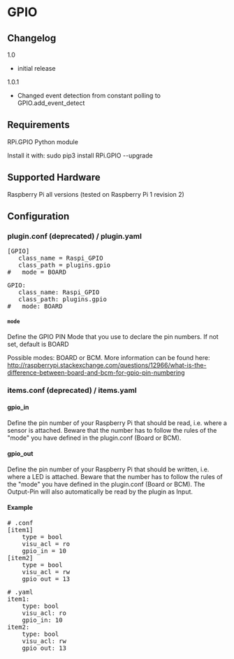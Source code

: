 # GPIO

## Changelog
1.0 
- initial release

1.0.1
- Changed event detection from constant polling to GPIO.add_event_detect

## Requirements

RPi.GPIO Python module

Install it with:
sudo pip3 install RPi.GPIO --upgrade

## Supported Hardware

Raspberry Pi all versions (tested on Raspberry Pi 1 revision 2)

## Configuration

### plugin.conf (deprecated) / plugin.yaml

<pre>
[GPIO]
   class_name = Raspi_GPIO
   class_path = plugins.gpio
#   mode = BOARD
</pre>

<pre>
GPIO:
   class_name: Raspi_GPIO
   class_path: plugins.gpio
#   mode: BOARD
</pre>

#### `mode`
Define the GPIO PIN Mode that you use to declare the pin numbers. If not set, default is BOARD

Possible modes: BOARD or BCM. More information can be found here: 
http://raspberrypi.stackexchange.com/questions/12966/what-is-the-difference-between-board-and-bcm-for-gpio-pin-numbering


### items.conf (deprecated) / items.yaml

#### gpio_in

Define the pin number of your Raspberry Pi that should be read, i.e. where a sensor is attached. Beware that the number has to follow the rules of the "mode" you have defined in the plugin.conf (Board or BCM).

#### gpio_out

Define the pin number of your Raspberry Pi that should be written, i.e. where a LED is attached. Beware that the number has to follow the rules of the "mode" you have defined in the plugin.conf (Board or BCM). The Output-Pin will also automatically be read by the plugin as Input.

#### Example

<pre>
# .conf
[item1]
    type = bool
    visu_acl = ro
    gpio_in = 10
[item2]
    type = bool
    visu_acl = rw
    gpio_out = 13
</pre>

<pre>
# .yaml
item1:
    type: bool
    visu_acl: ro
    gpio_in: 10
item2:
    type: bool
    visu_acl: rw
    gpio_out: 13
</pre>